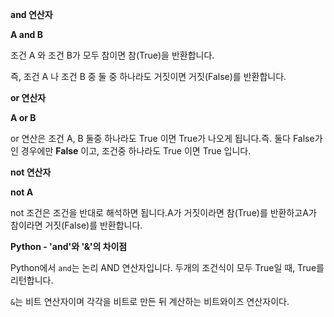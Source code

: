 **and 연산자**

**A and B**

조건 A 와 조건 B가 모두 참이면 참(True)을 반환합니다.

즉, 조건 A 나 조건 B 중 둘 중 하나라도 거짓이면 거짓(False)를 반환합니다.

**or 연산자**

**A or B**

or 연산은 조건 A, B 둘중 하나라도 True 이면 True가 나오게 됩니다.즉. 둘다 False가 인 경우에만 **False** 이고, 조건중 하나라도 True 이면 True 입니다.

**not 연산자**

**not A**

not 조건은 조건을 반대로 해석하면 됩니다.A가 거짓이라면 참(True)를 반환하고A가 참이라면 거짓(False)를 반환합니다.

**Python - 'and'와 '&'의 차이점**

Python에서 `and`는 논리 AND 연산자입니다. 두개의 조건식이 모두 True일 때, True를 리턴합니다.

`&`는 비트 연산자이며 각각을 비트로 만든 뒤 계산하는 비트와이즈 연산자이다.
